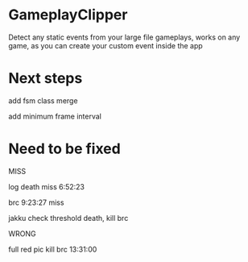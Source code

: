 # GameplayClipper
Detect any static events from your large file gameplays, works on any game, as you can create your custom event inside the app

# Next steps
add fsm class merge

add minimum frame interval

# Need to be fixed
MISS

log death miss 6:52:23

brc 9:23:27 miss

jakku check threshold death, kill brc

WRONG

full red pic kill brc 13:31:00